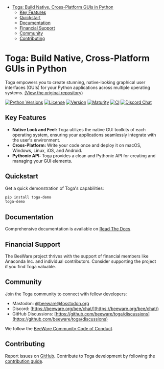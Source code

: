 <!-- TOC -->
*   [Toga: Build Native, Cross-Platform GUIs in Python](#toga-build-native-cross-platform-guis-in-python)
    *   [Key Features](#key-features)
    *   [Quickstart](#quickstart)
    *   [Documentation](#documentation)
    *   [Financial Support](#financial-support)
    *   [Community](#community)
    *   [Contributing](#contributing)
<!-- /TOC -->

# Toga: Build Native, Cross-Platform GUIs in Python

Toga empowers you to create stunning, native-looking graphical user interfaces (GUIs) for your Python applications across multiple operating systems. [(View the original repository)](https://github.com/beeware/toga)

[![Python Versions](https://img.shields.io/pypi/pyversions/toga.svg)](https://pypi.python.org/pypi/toga)
[![License](https://img.shields.io/pypi/l/toga.svg)](https://github.com/beeware/toga/blob/main/LICENSE)
[![Version](https://img.shields.io/pypi/v/toga.svg)](https://pypi.python.org/pypi/toga)
[![Maturity](https://img.shields.io/pypi/status/toga.svg)](https://pypi.python.org/pypi/toga)
[![CI](https://github.com/beeware/toga/workflows/CI/badge.svg?branch=main)](https://github.com/beeware/toga/actions)
[![Discord Chat](https://img.shields.io/discord/836455665257021440?label=Discord%20Chat&logo=discord&style=plastic)](https://beeware.org/bee/chat/)
<!-- TODO: Add a logo image here -->
<!-- ![Toga Logo](https://beeware.org/project/toga/toga.png) -->

## Key Features

*   **Native Look and Feel:** Toga utilizes the native GUI toolkits of each operating system, ensuring your applications seamlessly integrate with the user's environment.
*   **Cross-Platform:** Write your code once and deploy it on macOS, Windows, Linux, iOS, and Android.
*   **Pythonic API:** Toga provides a clean and Pythonic API for creating and managing your GUI elements.

## Quickstart

Get a quick demonstration of Toga's capabilities:

```bash
pip install toga-demo
toga-demo
```

## Documentation

Comprehensive documentation is available on [Read The Docs](https://toga.readthedocs.io).

## Financial Support

The BeeWare project thrives with the support of financial members like Anaconda Inc. and individual contributors. Consider supporting the project if you find Toga valuable.

## Community

Join the Toga community to connect with fellow developers:

*   Mastodon: [@beeware@fosstodon.org](https://fosstodon.org/@beeware)
*   Discord: [https://beeware.org/bee/chat/](https://beeware.org/bee/chat/)
*   GitHub Discussions: [https://github.com/beeware/toga/discussions](https://github.com/beeware/toga/discussions)

We follow the [BeeWare Community Code of Conduct](https://beeware.org/community/behavior/).

## Contributing

Report issues on [GitHub](https://github.com/beeware/toga/issues).
Contribute to Toga development by following the [contribution guide](https://toga.readthedocs.io/en/latest/how-to/contribute/index.html).